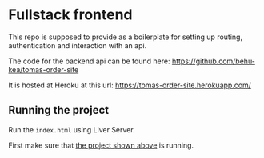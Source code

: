# Fullstack frontend

This repo is supposed to provide as a boilerplate for setting up routing, authentication and interaction with an api.

The code for the backend api can be found here: https://github.com/behu-kea/tomas-order-site

It is hosted at Heroku at this url: https://tomas-order-site.herokuapp.com/

## Running the project

Run the `index.html` using Liver Server.

First make sure that [the project shown above](https://github.com/behu-kea/tomas-order-site) is running.
